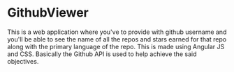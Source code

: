 # GithubViewer
This is a web application where you've to provide with github username and you'll be able to see the name of all the repos and stars earned for that repo along with the primary language of the repo. This is made using Angular JS and CSS. Basically the Github API is used to help achieve the said objectives.
